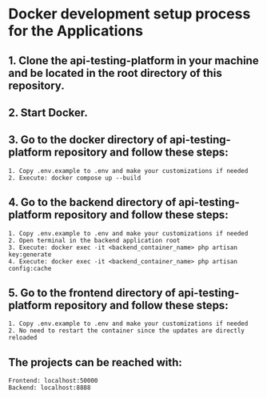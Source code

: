 # Docker development setup process for the Applications

## 1. Clone the api-testing-platform in your machine and be located in the root directory of this repository.
## 2. Start Docker.
## 3. Go to the docker directory of api-testing-platform repository and follow these steps:
    1. Copy .env.example to .env and make your customizations if needed 
    2. Execute: docker compose up --build
## 4. Go to the backend directory of api-testing-platform repository and follow these steps:
    1. Copy .env.example to .env and make your customizations if needed 
    2. Open terminal in the backend application root
    3. Execute: docker exec -it <backend_container_name> php artisan key:generate
    4. Execute: docker exec -it <backend_container_name> php artisan config:cache

## 5. Go to the frontend directory of api-testing-platform repository and follow these steps:
    1. Copy .env.example to .env and make your customizations if needed 
    2. No need to restart the container since the updates are directly reloaded

## The projects can be reached with:
    Frontend: localhost:50000
    Backend: localhost:8888
 